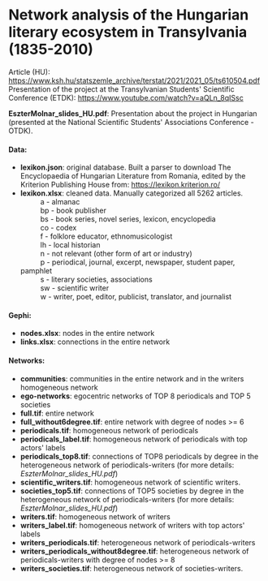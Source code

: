 # Network analysis of the Hungarian literary ecosystem in Transylvania (1835-2010)

Article (HU): https://www.ksh.hu/statszemle_archive/terstat/2021/2021_05/ts610504.pdf  
Presentation of the project at the Transylvanian Students' Scientific Conference (ETDK): https://www.youtube.com/watch?v=aQLn_8qISsc

**EszterMolnar_slides_HU.pdf**: Presentation about the project in Hungarian (presented at the National Scientific Students' Associations Conference - OTDK).
#### Data:
- **lexikon.json**: original database. Built a parser to download The Encyclopaedia of Hungarian Literature from Romania, edited by the Kriterion Publishing House from: https://lexikon.kriterion.ro/
- **lexikon.xlsx**: cleaned data. Manually categorized all 5262 articles.  
&emsp;&emsp;&ensp; a - almanac  
&emsp;&emsp;&ensp; bp - book publisher  
&emsp;&emsp;&ensp; bs - book series, novel series, lexicon, encyclopedia  
&emsp;&emsp;&ensp; co - codex  
&emsp;&emsp;&ensp; f - folklore educator,  ethnomusicologist   
&emsp;&emsp;&ensp; lh - local historian  
&emsp;&emsp;&ensp; n - not relevant (other form of art or industry)  
&emsp;&emsp;&ensp; p - periodical, journal, excerpt, newspaper, student paper, pamphlet   
&emsp;&emsp;&ensp; s - literary societies, associations  
&emsp;&emsp;&ensp; sw - scientific writer  
&emsp;&emsp;&ensp; w - writer, poet, editor, publicist, translator, and journalist   
#### Gephi:
- **nodes.xlsx**: nodes in the entire network  
- **links.xlsx**: connections in the entire network 
#### Networks:  
  - **communities**: communities in the entire network and in the writers homogeneous network
  - **ego-networks**: egocentric networks of TOP 8 periodicals and TOP 5 societies
  - **full.tif**: entire network
  - **full_without6degree.tif**: entire network with degree of nodes >= 6
  - **periodicals.tif**: homogeneous network of periodicals
  - **periodicals_label.tif**: homogeneous network of periodicals with top actors' labels
  - **periodicals_top8.tif**: connections of TOP8 periodicals by degree in the heterogeneous network of periodicals-writers (for more details: *EszterMolnar_slides_HU.pdf*)
  - **scientific_writers.tif**: homogeneous network of scientific writers.
  - **societies_top5.tif**: connections of TOP5 societies by degree in the heterogeneous network of periodicals-writers (for more details: *EszterMolnar_slides_HU.pdf*)
  - **writers.tif**: homogeneous network of writers
  - **writers_label.tif**: homogeneous network of writers with top actors' labels
  - **writers_periodicals.tif**: heterogeneous network of periodicals-writers
  - **writers_periodicals_without8degree.tif**: heterogeneous network of periodicals-writers with degree of nodes >= 8
  - **writers_societies.tif**: heterogeneous network of societies-writers.

